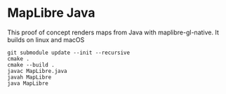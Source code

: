 # MapLibre Java

This proof of concept renders maps from Java with maplibre-gl-native. It builds on linux and macOS

```
git submodule update --init --recursive
cmake .
cmake --build .
javac MapLibre.java
javah MapLibre
java MapLibre
```